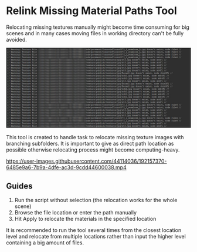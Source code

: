 # Relink Missing Material Paths Tool
Relocating missing textures manually might become time consuming for big scenes and in many cases moving files in working directory can't be fully avoided. 

![image](missingPaths.png)

This tool is created to handle task to relocate missing texture images with branching subfolders. It is important to give as direct path location as possible otherwise relocating process might become computing-heavy.

https://user-images.githubusercontent.com/44114036/192157370-6485e9a6-7b9a-4dfe-ac3d-9cdd44600038.mp4


## Guides
1. Run the script without selection (the relocation works for the whole scene)
2. Browse the file location or enter the path manually
3. Hit Apply to relocate the materials in the specified location

It is recommended to run the tool several times from the closest location level and relocate from multiple locations rather than input the higher level containing a big amount of files.
